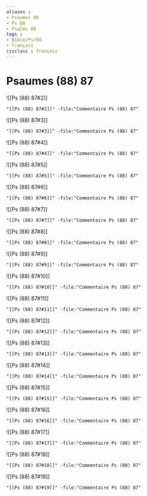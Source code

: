 ```yaml
---
aliases : 
- Psaumes 88
- Ps 88
- Psalms 88
tags : 
- Bible/Ps/88
- français
cssclass : français
---
```


# Psaumes (88) 87

![[Ps (88) 87#2]]

```query
"[[Ps (88) 87#2]]" -file:"Commentaire Ps (88) 87"
```

![[Ps (88) 87#3]]

```query
"[[Ps (88) 87#3]]" -file:"Commentaire Ps (88) 87"
```

![[Ps (88) 87#4]]

```query
"[[Ps (88) 87#4]]" -file:"Commentaire Ps (88) 87"
```

![[Ps (88) 87#5]]

```query
"[[Ps (88) 87#5]]" -file:"Commentaire Ps (88) 87"
```

![[Ps (88) 87#6]]

```query
"[[Ps (88) 87#6]]" -file:"Commentaire Ps (88) 87"
```

![[Ps (88) 87#7]]

```query
"[[Ps (88) 87#7]]" -file:"Commentaire Ps (88) 87"
```

![[Ps (88) 87#8]]

```query
"[[Ps (88) 87#8]]" -file:"Commentaire Ps (88) 87"
```

![[Ps (88) 87#9]]

```query
"[[Ps (88) 87#9]]" -file:"Commentaire Ps (88) 87"
```

![[Ps (88) 87#10]]

```query
"[[Ps (88) 87#10]]" -file:"Commentaire Ps (88) 87"
```

![[Ps (88) 87#11]]

```query
"[[Ps (88) 87#11]]" -file:"Commentaire Ps (88) 87"
```

![[Ps (88) 87#12]]

```query
"[[Ps (88) 87#12]]" -file:"Commentaire Ps (88) 87"
```

![[Ps (88) 87#13]]

```query
"[[Ps (88) 87#13]]" -file:"Commentaire Ps (88) 87"
```

![[Ps (88) 87#14]]

```query
"[[Ps (88) 87#14]]" -file:"Commentaire Ps (88) 87"
```

![[Ps (88) 87#15]]

```query
"[[Ps (88) 87#15]]" -file:"Commentaire Ps (88) 87"
```

![[Ps (88) 87#16]]

```query
"[[Ps (88) 87#16]]" -file:"Commentaire Ps (88) 87"
```

![[Ps (88) 87#17]]

```query
"[[Ps (88) 87#17]]" -file:"Commentaire Ps (88) 87"
```

![[Ps (88) 87#18]]

```query
"[[Ps (88) 87#18]]" -file:"Commentaire Ps (88) 87"
```

![[Ps (88) 87#19]]

```query
"[[Ps (88) 87#19]]" -file:"Commentaire Ps (88) 87"
```

